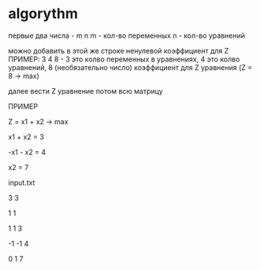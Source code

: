 # algorythm
первые два числа - m n
  m - кол-во переменных
n - кол-во уравнений

можно добавить в этой же строке ненулевой коэффициент для Z
ПРИМЕР: 
3 4 8 - 3 это колво переменных в уравнениях, 4 это колво уравнений, 8 (необязательно число) коэффициент для Z уравнения (Z = 8 -> max)

<p>далее вести Z уравнение
потом всю матрицу </p>

ПРИМЕР
<p>Z = x1 + x2 -> max </p>
<p>x1 + x2 = 3</p>
<p>-x1 - x2 = 4</p>
<p>x2 = 7</p>

input.txt
<p>3 3 </p>
<p>1 1 </p>
<p>1 1 3 </p>
<p>-1 -1 4 </p>
<p>0 1 7 </p>

